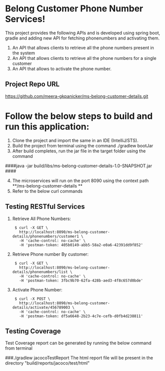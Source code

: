 # Belong Customer Phone Number Services!

This project provides the following APIs and is developed using spring boot, gradle and adding new API for fetching phonenumbers and activating them.

1. An API that allows clients to retrieve all the phone numbers present in the system
2. An API that allows clients to retrieve all the phone numbers for a single customer 
3. An API that allows to activate the phone number.

## Project Repo URL
https://github.com/meera-gkpanicker/ms-belong-customer-details.git

# Follow the below steps to build and run this application:

1. Clone the project and import the same in an IDE (IntelliJ/STS).
2. Build the project from terminal using the command ./gradlew bootJar 
3. After build completes, run the jar file in the target folder using the command

####java -jar build/libs/ms-belong-customer-details-1.0-SNAPSHOT.jar ####

4. The microservices will run on the port 8090 using the context path **/ms-belong-customer-details **
7. Refer to the below curl commands

## Testing RESTful Services

1. Retrieve All Phone Numbers:
		
		$ curl -X GET \
          http://localhost:8090/ms-belong-customer-details/phonenumbers/customer1 \
          -H 'cache-control: no-cache' \
          -H 'postman-token: 405b0149-abb5-58a2-e0a6-42391dd9f852'

		

2. Retrieve Phone number By customer:

        $ curl -X GET \
          http://localhost:8090/ms-belong-customer-details/phonenumbers/list \
          -H 'cache-control: no-cache' \
          -H 'postman-token: 3fbc9b70-62fa-428b-aed3-4f8c657d0bde'



3. Activate Phone Number:

        $ curl -X POST \
          http://localhost:8090/ms-belong-customer-details/activate/456789003 \
          -H 'cache-control: no-cache' \
          -H 'postman-token: df5a6648-2b23-4c7e-cefb-d0fb4d238811'

## Testing Coverage
Test Coverage report can be generated by running the below command from terminal

###./gradlew jacocoTestReport
The html report file will be present in the directory "build/reports/jacoco/test/html"